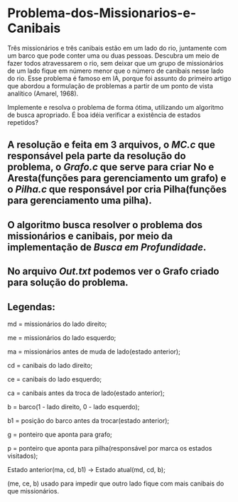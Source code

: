 ﻿# Problema-dos-Missionarios-e-Canibais


Três missionários e três canibais estão em um lado do rio, juntamente com um
barco que pode conter uma ou duas pessoas. Descubra um meio de fazer todos
atravessarem o rio, sem deixar que um grupo de missionários de um lado fique em
número menor que o número de canibais nesse lado do rio. Esse problema é famoso
em IA, porque foi assunto do primeiro artigo que abordou a formulação de problemas a
partir de um ponto de vista analítico (Amarel, 1968).

Implemente e resolva o problema de forma ótima, utilizando um algoritmo de busca
apropriado. É boa idéia verificar a existência de estados repetidos?



## A resolução e feita em 3 arquivos, o ***MC.c*** que responsável pela parte da resolução do problema, o ***Grafo.c*** que serve para criar No e Aresta(funções para gerenciamento um grafo) e o ***Pilha.c*** que responsável por cria Pilha(funções para gerenciamento uma pilha).

## O algoritmo busca resolver o problema dos missionários e canibais, por meio da implementação de ***Busca em Profundidade***.

## No arquivo ***Out.txt*** podemos ver o Grafo criado para solução do problema.

## Legendas:
md = missionários do lado direito;

me = missionários do lado esquerdo;

ma = missionários antes de muda de lado(estado anterior);

cd = canibais do lado direito;

ce = canibais do lado esquerdo;

ca = canibais antes da troca de lado(estado anterior);

b = barco(1 - lado direito, 0 - lado esquerdo);

b1 = posição do barco antes da trocar(estado anterior);

g = ponteiro que aponta para grafo;

p = ponteiro que aponta para pilha(responsável por marca os estados visitados);

Estado anterior(ma, cd, b1) -> Estado atual(md, cd, b);

(me, ce, b) usado para impedir que outro lado fique com mais canibais do que missionários.
